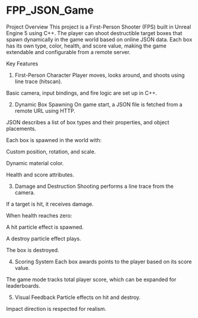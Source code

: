 # FPP_JSON_Game

Project Overview
This project is a First-Person Shooter (FPS) built in Unreal Engine 5 using C++. The player can shoot destructible target boxes that spawn dynamically in the game world based on online JSON data. Each box has its own type, color, health, and score value, making the game extendable and configurable from a remote server.

Key Features
1. First-Person Character
  Player moves, looks around, and shoots using line trace (hitscan).

  Basic camera, input bindings, and fire logic are set up in C++.

2. Dynamic Box Spawning
  On game start, a JSON file is fetched from a remote URL using HTTP.

  JSON describes a list of box types and their properties, and object placements.

  Each box is spawned in the world with:

  Custom position, rotation, and scale.

  Dynamic material color.

  Health and score attributes.

3. Damage and Destruction
  Shooting performs a line trace from the camera.

  If a target is hit, it receives damage.

  When health reaches zero:

  A hit particle effect is spawned.

  A destroy particle effect plays.

  The box is destroyed.

4. Scoring System
  Each box awards points to the player based on its score value.

  The game mode tracks total player score, which can be expanded for leaderboards.

5. Visual Feedback
  Particle effects on hit and destroy.

  Impact direction is respected for realism.
